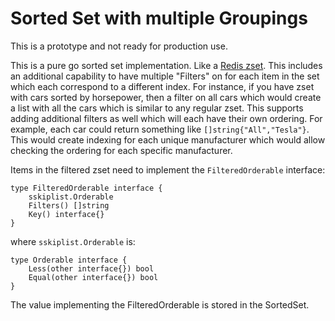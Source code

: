 # Sorted Set with multiple Groupings

This is a prototype and not ready for production use.

This is a pure go sorted set implementation. Like a [Redis zset](https://redis.io/topics/data-types#sorted-sets). This includes an additional capability to have multiple "Filters" on for each item in the set which each correspond to a different index. For instance, if you have zset with cars sorted by horsepower, then a filter on all cars which would create a list with all the cars which is similar to any regular zset. This supports adding additional filters as well which will each have their own ordering. For example, each car could return something like `[]string{"All","Tesla"}`. This would create indexing for each unique manufacturer which would allow checking the ordering for each specific manufacturer.

Items in the filtered zset need to implement the `FilteredOrderable` interface:

    type FilteredOrderable interface {
        sskiplist.Orderable
        Filters() []string
        Key() interface{}
    }

where `sskiplist.Orderable` is:

    type Orderable interface {
        Less(other interface{}) bool
        Equal(other interface{}) bool
    }

The value implementing the FilteredOrderable is stored in the SortedSet.